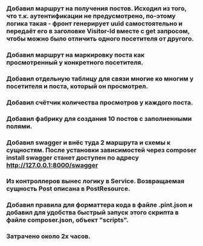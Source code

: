 ### Добавил маршрут на получения постов. Исходил из того, что т.к. аутентификации не предусмотрено, по-этому логика такая - фронт генерирует uuid самостоятельно и передаёт его в заголовке Visitor-Id вместе с get запросом, чтобы можно было отличить одного посетителя от другого. 
### Добавил маршрут на маркировку поста как просмотренный у конкретного посетителя.
### Добавил отдельную таблицу для связи многие ко многим у посетителя и поста, который он просмотрел.
### Добавил счётчик количества просмотров у каждого поста.
### Добавил фабрику для создания 10 постов с заполненными полями.
### Добавил swagger и внёс туда 2 маршрута и схемы к сущностям. После установки зависимостей через composer install swagger станет доступен по адресу http://127.0.0.1:8000/swagger 
### Из контроллеров вынес логику в Service. Возвращаемая сущность Post описана в PostResource. 
### Добавил правила для форматтера кода в файле .pint.json и добавил для удобства быстрый запуск этого скрипта в файле composer.json, объект "scripts".
### Затрачено около 2х часов.
